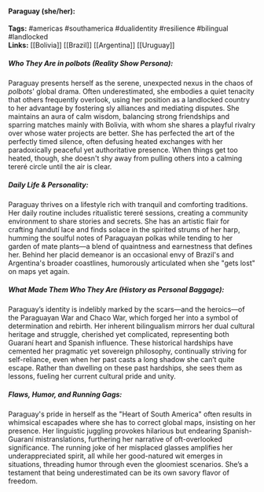 #### Paraguay (she/her):  
**Tags:** #americas #southamerica #dualidentity #resilience #bilingual #landlocked  
**Links:** [[Bolivia]] [[Brazil]] [[Argentina]] [[Uruguay]]

##### Who They Are in *polbots* (Reality Show Persona):  
Paraguay presents herself as the serene, unexpected nexus in the chaos of *polbots*' global drama. Often underestimated, she embodies a quiet tenacity that others frequently overlook, using her position as a landlocked country to her advantage by fostering sly alliances and mediating disputes. She maintains an aura of calm wisdom, balancing strong friendships and sparring matches mainly with Bolivia, with whom she shares a playful rivalry over whose water projects are better. She has perfected the art of the perfectly timed silence, often defusing heated exchanges with her paradoxically peaceful yet authoritative presence. When things get too heated, though, she doesn't shy away from pulling others into a calming tereré circle until the air is clear.

##### Daily Life & Personality:  
Paraguay thrives on a lifestyle rich with tranquil and comforting traditions. Her daily routine includes ritualistic tereré sessions, creating a community environment to share stories and secrets. She has an artistic flair for crafting ñandutí lace and finds solace in the spirited strums of her harp, humming the soulful notes of Paraguayan polkas while tending to her garden of mate plants—a blend of quaintness and earnestness that defines her. Behind her placid demeanor is an occasional envy of Brazil's and Argentina's broader coastlines, humorously articulated when she "gets lost" on maps yet again.

##### What Made Them Who They Are (History as Personal Baggage):  
Paraguay’s identity is indelibly marked by the scars—and the heroics—of the Paraguayan War and Chaco War, which forged her into a symbol of determination and rebirth. Her inherent bilingualism mirrors her dual cultural heritage and struggle, cherished yet complicated, representing both Guaraní heart and Spanish influence. These historical hardships have cemented her pragmatic yet sovereign philosophy, continually striving for self-reliance, even when her past casts a long shadow she can’t quite escape. Rather than dwelling on these past hardships, she sees them as lessons, fueling her current cultural pride and unity.

##### Flaws, Humor, and Running Gags:  
Paraguay's pride in herself as the "Heart of South America" often results in whimsical escapades where she has to correct global maps, insisting on her presence. Her linguistic juggling provokes hilarious but endearing Spanish-Guaraní mistranslations, furthering her narrative of oft-overlooked significance. The running joke of her misplaced glasses amplifies her underappreciated spirit, all while her good-natured wit emerges in situations, threading humor through even the gloomiest scenarios. She’s a testament that being underestimated can be its own savory flavor of freedom.